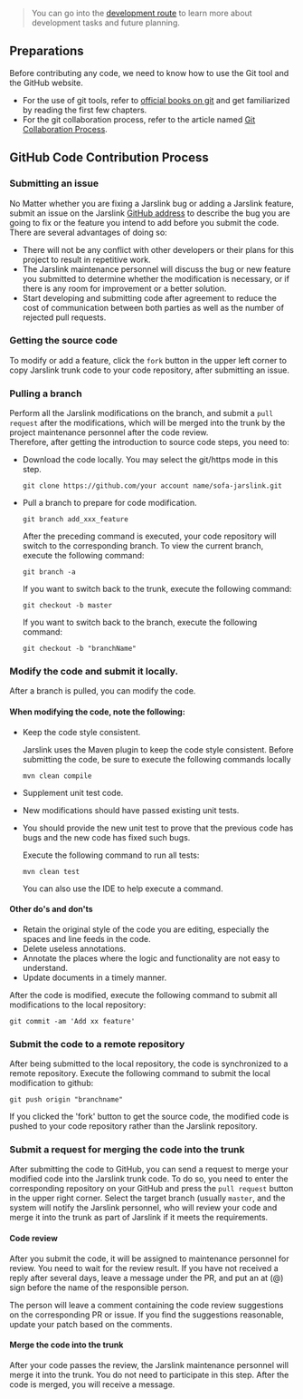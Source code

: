 > You can go into the [development route](./roadmap) to learn more about development tasks and future planning.

## Preparations

Before contributing any code, we need to know how to use the Git tool and the GitHub website.

* For the use of git tools, refer to [official books on git](http://git-scm.com/book/zh/v1) and get familiarized by reading the first few chapters.
* For the git collaboration process, refer to the article named [Git Collaboration Process](http://www.ruanyifeng.com/blog/2015/12/git-workflow.html).

## GitHub Code Contribution Process

### Submitting an issue

No Matter whether you are fixing a Jarslink bug or adding a Jarslink feature, submit an issue on the Jarslink [GitHub address](https://github.com/sofastack/sofa-jarslink) to describe the bug you are going to fix or the feature you intend to add before you submit the code. There are several advantages of doing so:

* There will not be any conflict with other developers or their plans for this project to result in repetitive work.
* The Jarslink maintenance personnel will discuss the bug or new feature you submitted to determine whether the modification is necessary, or if there is any room for improvement or a better solution.
* Start developing and submitting code after agreement to reduce the cost of communication between both parties as well as the number of rejected pull requests.


### Getting the source code

To modify or add a feature, click the `fork` button in the upper left corner to copy Jarslink trunk code to your code repository, after submitting an issue.

### Pulling a branch

Perform all the Jarslink modifications on the branch, and submit a `pull request` after the modifications, which will be merged into the trunk by the project maintenance personnel after the code review.  
Therefore, after getting the introduction to source code steps, you need to:

* Download the code locally. You may select the git/https mode in this step.


  ```
  git clone https://github.com/your account name/sofa-jarslink.git 
  ```

* Pull a branch to prepare for code modification.

  ```
  git branch add_xxx_feature
  ```
  
  After the preceding command is executed, your code repository will switch to the corresponding branch. To view the current branch, execute the following command:
  
  ```
  git branch -a
  ```
  
  If you want to switch back to the trunk, execute the following command:
  
  ```
  git checkout -b master
  ```
  
  If you want to switch back to the branch, execute the following command:
  
  ```
  git checkout -b "branchName"
  ```

### Modify the code and submit it locally.

After a branch is pulled, you can modify the code.

#### When modifying the code, note the following:

* Keep the code style consistent.

  Jarslink uses the Maven plugin to keep the code style consistent. Before submitting the code, be sure to execute the following commands locally
  
  ```plain
  mvn clean compile
  ```

* Supplement unit test code.
* New modifications should have passed existing unit tests.
* You should provide the new unit test to prove that the previous code has bugs and the new code has fixed such bugs.

  Execute the following command to run all tests:
  ```
  mvn clean test
  ```

  You can also use the IDE to help execute a command.

#### Other do's and don'ts

* Retain the original style of the code you are editing, especially the spaces and line feeds in the code.
* Delete useless annotations.
* Annotate the places where the logic and functionality are not easy to understand.
* Update documents in a timely manner.

After the code is modified, execute the following command to submit all modifications to the local repository:
  
  ```
  git commit -am 'Add xx feature'
  ```

### Submit the code to a remote repository

After being submitted to the local repository, the code is synchronized to a remote repository. Execute the following command to submit the local modification to github:

```
git push origin "branchname"
```

If you clicked the 'fork' button to get the source code, the modified code is pushed to your code repository rather than the Jarslink repository.

### Submit a request for merging the code into the trunk

After submitting the code to GitHub, you can send a request to merge your modified code into the Jarslink trunk code. To do so, you need to enter the corresponding repository on your GitHub and press the `pull request` button in the upper right corner. Select the target branch (usually `master`, and the system will notify the Jarslink personnel, who will review your code and merge it into the trunk as part of Jarslink if it meets the requirements.

#### Code review

After you submit the code, it will be assigned to maintenance personnel for review. You need to wait for the review result. If you have not received a reply after several days, leave a message under the PR, and put an at (@) sign before the name of the responsible person.

The person will leave a comment containing the code review suggestions on the corresponding PR or issue. If you find the suggestions reasonable, update your patch based on the comments.

#### Merge the code into the trunk

After your code passes the review, the Jarslink maintenance personnel will merge it into the trunk. You do not need to participate in this step. After the code is merged, you will receive a message.

